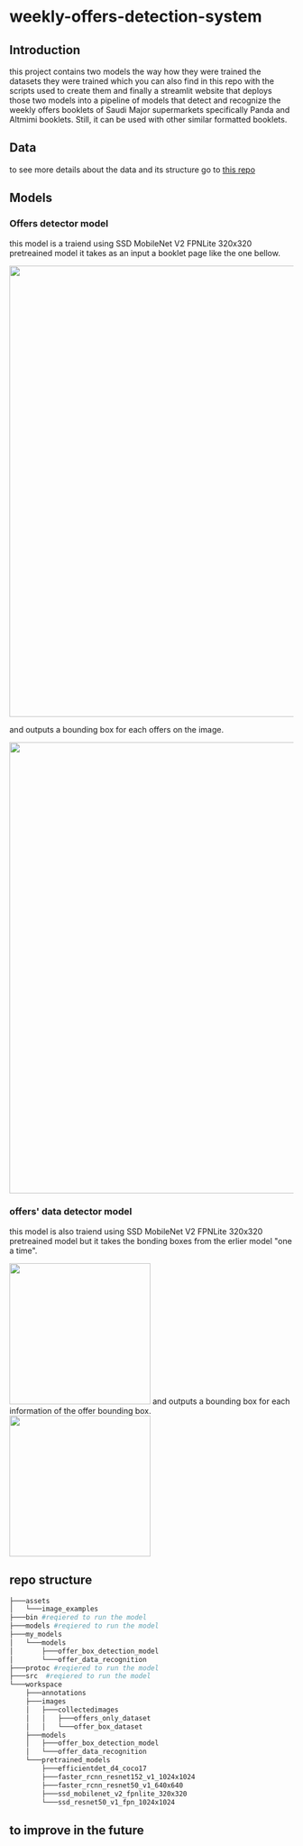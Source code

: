 ﻿# weekly-offers-detection-system
 ## Introduction
this project contains two models the way how they were trained the datasets they were trained which you can also find in this repo with the scripts used to create them and finally a streamlit website that deploys those two models into a pipeline of models that detect and recognize the weekly offers booklets of Saudi Major supermarkets specifically Panda and Altmimi booklets. Still, it can be used with other similar formatted booklets.


## Data
to see more details about the data and its structure go to <a href="https://github.com/Salma7577/offers_dataset_web_scrabing">this repo</a>

## Models 
### Offers detector model
this model is a traiend using SSD MobileNet V2 FPNLite 320x320 pretreained model it takes as an input a booklet page like the one bellow.

<img src="https://user-images.githubusercontent.com/54520739/186296014-976bef57-21fe-4cdc-9110-c0040f76043b.jpg" width="600" height="800">


and outputs a bounding box for each offers on the image.

<img src="https://user-images.githubusercontent.com/54520739/186297684-77e80c6d-ea93-4664-b892-a1d1a21fb977.png" width="600" height="800">

### offers' data detector model
this model is also traiend using SSD MobileNet V2 FPNLite 320x320 pretreained model but it takes the bonding boxes from the erlier model "one a time".


<img src="https://user-images.githubusercontent.com/54520739/186298696-73ab7204-c45b-4db6-9bb3-d2d28a6b10ac.jpg" width="250" height="250">
and outputs a bounding box for each information of the offer bounding box.


<img src="https://user-images.githubusercontent.com/54520739/186298937-09ee2266-fcfd-4985-b22b-7fdfdde50936.png" width="250" height="250">



## repo structure
```bash
├───assets
│   └───image_examples
├───bin #reqiered to run the model
├───models #reqiered to run the model
├───my_models
│   └───models
│       ├───offer_box_detection_model
│       └───offer_data_recognition
├───protoc #reqiered to run the model
├───src  #reqiered to run the model
└───workspace
    ├───annotations
    ├───images
    │   ├───collectedimages
    │   │   ├───offers_only_dataset
    │   │   └───offer_box_dataset
    ├───models
    │   ├───offer_box_detection_model
    │   └───offer_data_recognition
    └───pretrained_models
        ├───efficientdet_d4_coco17
        ├───faster_rcnn_resnet152_v1_1024x1024
        ├───faster_rcnn_resnet50_v1_640x640
        ├───ssd_mobilenet_v2_fpnlite_320x320
        └───ssd_resnet50_v1_fpn_1024x1024

```


## to improve in the future


